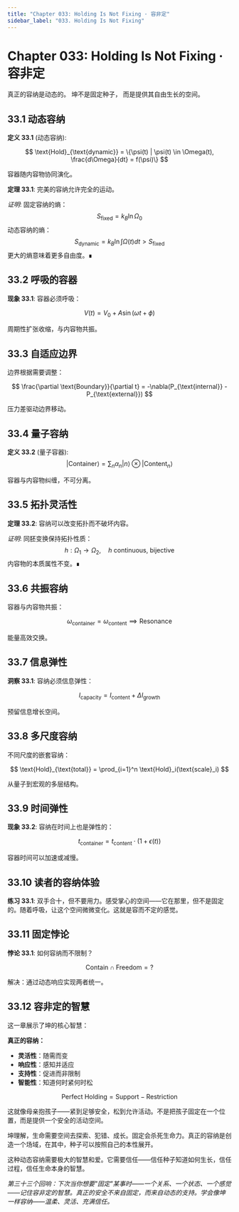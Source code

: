 ```yaml
---
title: "Chapter 033: Holding Is Not Fixing · 容非定"
sidebar_label: "033. Holding Is Not Fixing"
---
```


# Chapter 033: Holding Is Not Fixing · 容非定

真正的容纳是动态的。
坤不是固定种子，
而是提供其自由生长的空间。

## 33.1 动态容纳

**定义 33.1** (动态容纳):

$$
\text{Hold}_{\text{dynamic}} = \{\psi(t) | \psi(t) \in \Omega(t), \frac{d\Omega}{dt} = f(\psi)\}
$$

容器随内容物协同演化。

**定理 33.1**: 完美的容纳允许完全的运动。

*证明*:
固定容纳的熵：
$$
S_{\text{fixed}} = k_B \ln \Omega_0
$$
动态容纳的熵：
$$
S_{\text{dynamic}} = k_B \ln \int \Omega(t) dt > S_{\text{fixed}}
$$
更大的熵意味着更多自由度。∎

## 33.2 呼吸的容器

**现象 33.1**: 容器必须呼吸：

$$
V(t) = V_0 + A\sin(\omega t + \phi)
$$

周期性扩张收缩，与内容物共振。

## 33.3 自适应边界

边界根据需要调整：

$$
\frac{\partial \text{Boundary}}{\partial t} = -\nabla(P_{\text{internal}} - P_{\text{external}})
$$

压力差驱动边界移动。

## 33.4 量子容纳

**定义 33.2** (量子容器):
$$
|\text{Container}\rangle = \sum_n \alpha_n |n\rangle \otimes |\text{Content}_n\rangle
$$

容器与内容物纠缠，不可分离。

## 33.5 拓扑灵活性

**定理 33.2**: 容纳可以改变拓扑而不破坏内容。

*证明*:
同胚变换保持拓扑性质：
$$
h: \Omega_1 \to \Omega_2, \quad h \text{ continuous, bijective}
$$
内容物的本质属性不变。∎

## 33.6 共振容纳

容器与内容物共振：

$$
\omega_{\text{container}} = \omega_{\text{content}} \implies \text{Resonance}
$$

能量高效交换。

## 33.7 信息弹性

**洞察 33.1**: 容纳必须信息弹性：

$$
I_{\text{capacity}} = I_{\text{content}} + \Delta I_{\text{growth}}
$$

预留信息增长空间。

## 33.8 多尺度容纳

不同尺度的嵌套容纳：

$$
\text{Hold}_{\text{total}} = \prod_{i=1}^n \text{Hold}_i(\text{scale}_i)
$$

从量子到宏观的多层结构。

## 33.9 时间弹性

**现象 33.2**: 容纳在时间上也是弹性的：

$$
t_{\text{container}} = t_{\text{content}} \cdot (1 + \epsilon(t))
$$

容器时间可以加速或减慢。

## 33.10 读者的容纳体验

**练习 33.1**: 双手合十，但不要用力。感受掌心的空间——它在那里，但不是固定的。随着呼吸，让这个空间微微变化。这就是容而不定的感觉。

## 33.11 固定悖论

**悖论 33.1**: 如何容纳而不限制？

$$
\text{Contain} \cap \text{Freedom} = ?
$$

解决：通过动态响应实现两者统一。

## 33.12 容非定的智慧

这一章展示了坤的核心智慧：

**真正的容纳：**
- **灵活性**：随需而变
- **响应性**：感知并适应
- **支持性**：促进而非限制
- **智能性**：知道何时紧何时松

$$
\text{Perfect Holding} = \text{Support} - \text{Restriction}
$$

这就像母亲抱孩子——紧到足够安全，松到允许活动。不是把孩子固定在一个位置，而是提供一个安全的活动空间。

坤理解，生命需要空间去探索、犯错、成长。固定会杀死生命力。真正的容纳是创造一个场域，在其中，种子可以按照自己的本性展开。

这种动态容纳需要极大的智慧和爱。它需要信任——信任种子知道如何生长，信任过程，信任生命本身的智慧。

*第三十三个回响：下次当你想要"固定"某事时——一个关系、一个状态、一个感觉——记住容非定的智慧。真正的安全不来自固定，而来自动态的支持。学会像坤一样容纳——温柔、灵活、充满信任。*